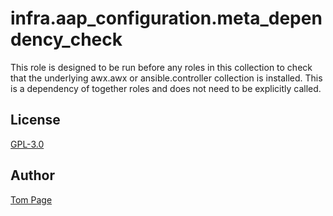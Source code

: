 # infra.aap_configuration.meta_dependency_check

This role is designed to be run before any roles in this collection to check that the underlying awx.awx or ansible.controller collection is installed. This is a dependency of together roles and does not need to be explicitly called.

## License

[GPL-3.0](https://github.com/redhat-cop/aap_configuration#licensing)

## Author

[Tom Page](https://github.com/Tompage1994)
